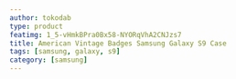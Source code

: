 ```yaml
---
author: tokodab
type: product
featimg: 1_5-vHmkBPra0Bx58-NYORqVhA2CNJzs7
title: American Vintage Badges Samsung Galaxy S9 Case
tags: [samsung, galaxy, s9]
category: [samsung]
---
```

